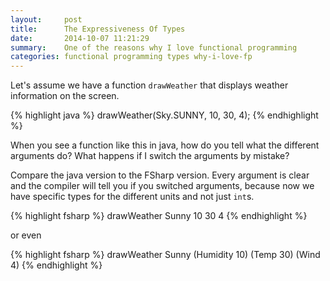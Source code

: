 ```yaml
---
layout:     post
title:      The Expressiveness Of Types
date:       2014-10-07 11:21:29
summary:    One of the reasons why I love functional programming
categories: functional programming types why-i-love-fp
---
```


Let's assume we have a function `drawWeather` that displays weather information on the screen.

{% highlight java %}
drawWeather(Sky.SUNNY, 10, 30, 4);
{% endhighlight %}

When you see a function like this in java, how do you tell what the different arguments do?
What happens if I switch the arguments by mistake?


Compare the java version to the FSharp version. Every argument is clear and the compiler will tell you if you switched arguments, because now we have specific types for the different units and not just `int`s.

{% highlight fsharp %}
drawWeather Sunny 10<percent> 30<celsius> 4<kmh>
{% endhighlight %}

or even

{% highlight fsharp %}
drawWeather Sunny (Humidity 10<percent>) (Temp 30<celsius>) (Wind 4<kmh>)
{% endhighlight %}